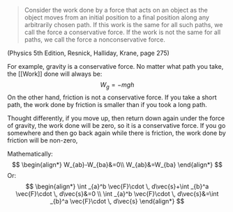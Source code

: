 > Consider the work done by a force that acts on an object as the object moves from an initial position to a final position along any arbitrarily chosen path. If this work is the same for all such paths, we call the force a conservative force. If the work is not the same for all paths, we call the force a nonconservative force.

(Physics 5th Edition, Resnick, Halliday, Krane, page 275)

For example, gravity is a conservative force. No matter what path you take, the [[Work]] done will always be:
$$
W_{g}=-mgh
$$
On the other hand, friction is not a conservative force. If you take a short path, the work done by friction is smaller than if you took a long path.

Thought differently, if you move up, then return down again under the force of gravity, the work done will be zero, so it is a conservative force. If you go somewhere and then go back again while there is friction, the work done by friction will be non-zero,

Mathematically:
$$
\begin{align*}
W_{ab}-W_{ba}&=0\\
W_{ab}&=W_{ba}
\end{align*}
$$
Or:
$$
\begin{align*}
\int _{a}^b \vec{F}\cdot \, d\vec{s}+\int _{b}^a \vec{F}\cdot \, d\vec{s}&=0 \\
\int _{a}^b \vec{F}\cdot \, d\vec{s}&=\int _{b}^a \vec{F}\cdot \, d\vec{s}
\end{align*}
$$
